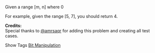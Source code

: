 Given a range [m, n] where 0

For example, given the range [5, 7], you should return 4.

**Credits:**  
Special thanks to [@amrsaqr](https://leetcode.com/discuss/user/amrsaqr) for adding this problem and creating all test cases.

Show Tags
 [Bit Manipulation](/tag/bit-manipulation/)
